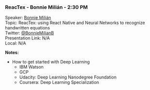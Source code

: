 ### ReacTex - Bonnie Milián - 2:30 PM
Speaker: [Bonnie Milián](https://github.com/BonnieMilian) <br>
Topic: ReacTex: using React Native and Neural Networks to recognize handwritten equations <br>
Twitter: [@BonnieMilianB](https://twitter.com/BonnieMilianB) <br>
Presentation Link: N/A <br>
Local: N/A <br>

**Notes:**
- How to get started with Deep Learning
    + IBM Watson
    + GCP
    + Udacity: Deep Learning Nanodegree Foundation
    + Coursera: Deep Learning Specialization